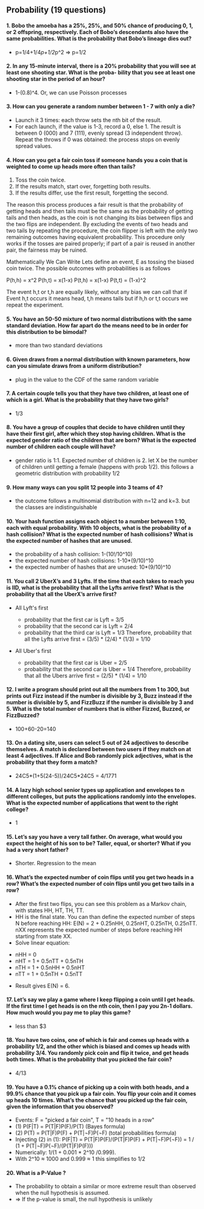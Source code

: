## Probability (19 questions)


#### 1. Bobo the amoeba has a 25%, 25%, and 50% chance of producing 0, 1, or 2 offspring, respectively. Each of Bobo’s descendants also have the same probabilities. What is the probability that Bobo’s lineage dies out?

  - p=1/4+1/4*p+1/2*p^2 => p=1/2
#### 2. In any 15-minute interval, there is a 20% probability that you will see at least one shooting star. What is the proba- bility that you see at least one shooting star in the period of an hour?
  - 1-(0.8)^4. Or, we can use Poisson processes
#### 3. How can you generate a random number between 1 - 7 with only a die?
* Launch it 3 times: each throw sets the nth bit of the result.
* For each launch, if the value is 1-3, record a 0, else 1.
The result is between 0 (000) and 7 (111), evenly spread (3 independent throw). Repeat the throws if 0 was obtained: the process stops on evenly spread values.
#### 4. How can you get a fair coin toss if someone hands you a coin that is weighted to come up heads more often than tails?

1. Toss the coin twice.
2. If the results match, start over, forgetting both results.
3. If the results differ, use the first result, forgetting the second.

The reason this process produces a fair result is that the probability of getting heads and then tails must be the same as the probability of getting tails and then heads, as the coin is not changing its bias between flips and the two flips are independent. By excluding the events of two heads and two tails by repeating the procedure, the coin flipper is left with the only two remaining outcomes having equivalent probability. This procedure only works if the tosses are paired properly; if part of a pair is reused in another pair, the fairness may be ruined.

Mathematically We Can Write
Lets define an event, E as tossing the biased coin twice. The possible outcomes with probabilities is as follows

P(h,h) = x^2
P(h,t) = x(1-x)
P(t,h) = x(1-x)
P(t,t) = (1-x)^2

The event h,t or t,h are equally likely, without any bias we can call that if Event h,t occurs it means head, t,h means tails but if h,h or t,t occurs we repeat the experiment.

#### 5. You have an 50-50 mixture of two normal distributions with the same standard deviation. How far apart do the means need to be in order for this distribution to be bimodal?
  - more than two standard deviations

#### 6. Given draws from a normal distribution with known parameters, how can you simulate draws from a uniform distribution?
  - plug in the value to the CDF of the same random variable

#### 7. A certain couple tells you that they have two children, at least one of which is a girl. What is the probability that they have two girls?
  - 1/3

#### 8. You have a group of couples that decide to have children until they have their first girl, after which they stop having children. What is the expected gender ratio of the children that are born? What is the expected number of children each couple will have?
  - gender ratio is 1:1. Expected number of children is 2. let X be the number of children until getting a female (happens with prob 1/2). this follows a geometric distribution with probability 1/2

#### 9. How many ways can you split 12 people into 3 teams of 4?
  - the outcome follows a multinomial distribution with n=12 and k=3. but the classes are indistinguishable

#### 10. Your hash function assigns each object to a number between 1:10, each with equal probability. With 10 objects, what is the probability of a hash collision? What is the expected number of hash collisions? What is the expected number of hashes that are unused.
  - the probability of a hash collision: 1-(10!/10^10)
  - the expected number of hash collisions: 1-10*(9/10)^10
  - the expected number of hashes that are unused: 10*(9/10)^10

#### 11. You call 2 UberX’s and 3 Lyfts. If the time that each takes to reach you is IID, what is the probability that all the Lyfts arrive first? What is the probability that all the UberX’s arrive first?
  - All Lyft's first

    * probability that the first car is Lyft = 3/5
    * probability that the second car is Lyft = 2/4
    * probability that the third car is Lyft = 1/3
    Therefore, probability that all the Lyfts arrive first = (3/5) * (2/4) * (1/3) = 1/10
  - All Uber's first

    * probability that the first car is Uber = 2/5
    * probability that the second car is Uber = 1/4
    Therefore, probability that all the Ubers arrive first = (2/5) * (1/4) = 1/10

#### 12. I write a program should print out all the numbers from 1 to 300, but prints out Fizz instead if the number is divisible by 3, Buzz instead if the number is divisible by 5, and FizzBuzz if the number is divisible by 3 and 5. What is the total number of numbers that is either Fizzed, Buzzed, or FizzBuzzed?
  - 100+60-20=140

#### 13. On a dating site, users can select 5 out of 24 adjectives to describe themselves. A match is declared between two users if they match on at least 4 adjectives. If Alice and Bob randomly pick adjectives, what is the probability that they form a match?
  - 24C5*(1+5(24-5))/24C5*24C5 = 4/1771

#### 14. A lazy high school senior types up application and envelopes to n different colleges, but puts the applications randomly into the envelopes. What is the expected number of applications that went to the right college?
  - 1

#### 15. Let’s say you have a very tall father. On average, what would you expect the height of his son to be? Taller, equal, or shorter? What if you had a very short father?
  - Shorter. Regression to the mean

#### 16. What’s the expected number of coin flips until you get two heads in a row? What’s the expected number of coin flips until you get two tails in a row?
  - After the first two flips, you can see this problem as a Markov chain, with states HH, HT, TH, TT.
  - HH is the final state. You can than define the expected number of steps N before reaching HH: E(N) = 2 + 0.25nHH, 0.25nHT, 0.25nTH, 0.25nTT. nXX represents the expected number of steps before reaching HH starting from state XX.
  - Solve linear equation:
  * nHH = 0
  * nHT = 1 + 0.5nTT + 0.5nTH
  * nTH = 1 + 0.5nHH + 0.5nHT
  * nTT = 1 + 0.5nTH + 0.5nTT
  - Result gives E(N) = 6.

#### 17. Let’s say we play a game where I keep flipping a coin until I get heads. If the first time I get heads is on the nth coin, then I pay you 2n-1 dollars. How much would you pay me to play this game?
  - less than $3

#### 18. You have two coins, one of which is fair and comes up heads with a probability 1/2, and the other which is biased and comes up heads with probability 3/4. You randomly pick coin and flip it twice, and get heads both times. What is the probability that you picked the fair coin?
  - 4/13

#### 19. You have a 0.1% chance of picking up a coin with both heads, and a 99.9% chance that you pick up a fair coin. You flip your coin and it comes up heads 10 times. What’s the chance that you picked up the fair coin, given the information that you observed?
  * Events: F = "picked a fair coin", T = "10 heads in a row"
  * (1) P(F|T) = P(T|F)P(F)/P(T) (Bayes formula)
  * (2) P(T) = P(T|F)P(F) + P(T|¬F)P(¬F) (total probabilities formula)
  * Injecting (2) in (1): P(F|T) = P(T|F)P(F)/(P(T|F)P(F) + P(T|¬F)P(¬F)) = 1 / (1 + P(T|¬F)P(¬F)/(P(T|F)P(F)))
  * Numerically: 1/(1 + 0.001 * 2^10 /0.999).
  * With 2^10 ≈ 1000 and 0.999 ≈ 1 this simplifies to 1/2

#### 20. What is a P-Value ?
  * The probability to obtain a similar or more extreme result than observed when the null hypothesis is assumed.
  * ⇒ If the p-value is small, the null hypothesis is unlikely
